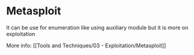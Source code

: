 # Metasploit
It can be use for enumeration  like using auxiliary module but it is more on exploitation

More info:
[[Tools and Techniques/03 - Exploitation/Metasploit]]


